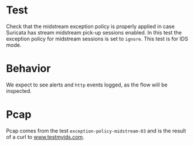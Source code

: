 # Test

Check that the midstream exception policy is properly applied in case Suricata
has stream midstream pick-up sessions enabled. In this test the exception policy
for midstream sessions is set to ``ignore``. This test is for IDS mode.

# Behavior

We expect to see alerts and ``http`` events logged, as the flow will
be inspected.

# Pcap

Pcap comes from the test ``exception-policy-midstream-03`` and is the result of a
curl to www.testmyids.com.
